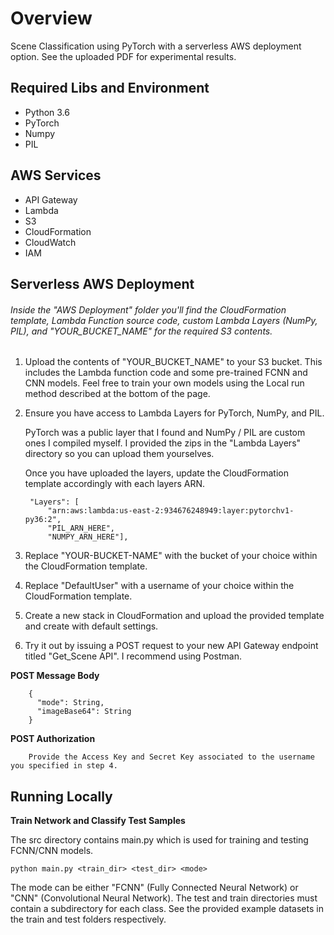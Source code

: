 # Overview
Scene Classification using PyTorch with a serverless AWS deployment option. See the uploaded PDF for experimental results. 

## Required Libs and Environment
* Python 3.6
* PyTorch
* Numpy
* PIL

## AWS Services
* API Gateway
* Lambda
* S3
* CloudFormation
* CloudWatch
* IAM



## Serverless AWS Deployment

###### Inside the "AWS Deployment" folder you'll find the CloudFormation template, Lambda Function source code, custom Lambda Layers (NumPy, PIL), and "YOUR_BUCKET_NAME" for the required S3 contents.

1. Upload the contents of "YOUR_BUCKET_NAME" to your S3 bucket. This includes the Lambda function code and some pre-trained FCNN and CNN models. Feel free to train your own models using the Local run method described at the bottom of the page.

2. Ensure you have access to Lambda Layers for PyTorch, NumPy, and PIL.  
 
    PyTorch was a public layer that I found and NumPy / PIL are custom ones I compiled myself. I provided the zips in the "Lambda Layers" directory so you can upload them yourselves. 
   
    Once you have uploaded the layers, update the CloudFormation template accordingly with each layers ARN.

		"Layers": [
			"arn:aws:lambda:us-east-2:934676248949:layer:pytorchv1-py36:2",
			"PIL_ARN_HERE",
			"NUMPY_ARN_HERE"],
            
            
3. Replace "YOUR-BUCKET-NAME" with the bucket of your choice within the CloudFormation template.

4. Replace "DefaultUser" with a username of your choice within the CloudFormation template.

5. Create a new stack in CloudFormation and upload the provided template and create with default settings.

6. Try it out by issuing a POST request to your new API Gateway endpoint titled "Get_Scene API". I recommend using Postman.

****POST Message Body****

        {
          "mode": String,
          "imageBase64": String
        }

****POST Authorization****

		Provide the Access Key and Secret Key associated to the username you specified in step 4.


## Running Locally

****Train Network and Classify Test Samples****

The src directory contains main.py which is used for training and testing FCNN/CNN models.

	python main.py <train_dir> <test_dir> <mode>
	
The mode can be either "FCNN" (Fully Connected Neural Network) or "CNN" (Convolutional Neural Network). The test and train directories must contain a subdirectory for each class. See the provided example datasets in the train and test folders respectively.
	